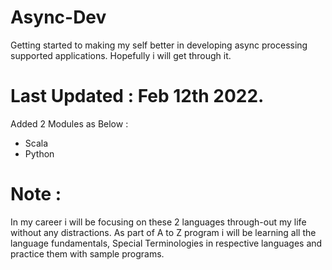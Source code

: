 # Async-Dev
Getting started to making my self better in developing  async processing supported applications. Hopefully i will get through it.

# Last Updated : Feb 12th 2022.
Added 2 Modules as Below :
* Scala 
* Python
# Note : 
In my career i will be focusing on these 2 languages through-out my life without any distractions. As part of A to Z program i will be learning all the language fundamentals, Special Terminologies in respective languages and practice them with sample programs.
